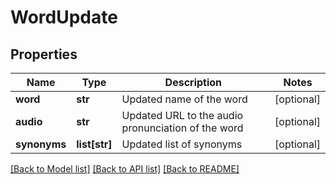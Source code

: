 # WordUpdate

## Properties
Name | Type | Description | Notes
------------ | ------------- | ------------- | -------------
**word** | **str** | Updated name of the word | [optional] 
**audio** | **str** | Updated URL to the audio pronunciation of the word | [optional] 
**synonyms** | **list[str]** | Updated list of synonyms | [optional] 

[[Back to Model list]](../README.md#documentation-for-models) [[Back to API list]](../README.md#documentation-for-api-endpoints) [[Back to README]](../README.md)


